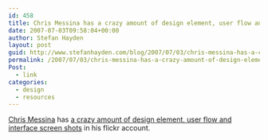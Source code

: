 ```yaml
---
id: 458
title: Chris Messina has a crazy amount of design element, user flow and interface screen shots in his flickr account.
date: 2007-07-03T09:58:04+00:00
author: Stefan Hayden
layout: post
guid: http://www.stefanhayden.com/blog/2007/07/03/chris-messina-has-a-crazy-amount-of-design-element-user-flow-and-interface-screen-shots-in-his-flickr-account/
permalink: /2007/07/03/chris-messina-has-a-crazy-amount-of-design-element-user-flow-and-interface-screen-shots-in-his-flickr-account/
Post:
  - link
categories:
  - design
  - resources
---
```

<p><a href="http://factoryjoe.com/blog/">Chris Messina</a> has <a href="http://www.flickr.com/photos/factoryjoe/collections/">a crazy amount of design element, user flow and interface screen shots</a> in his flickr account.
</p>
